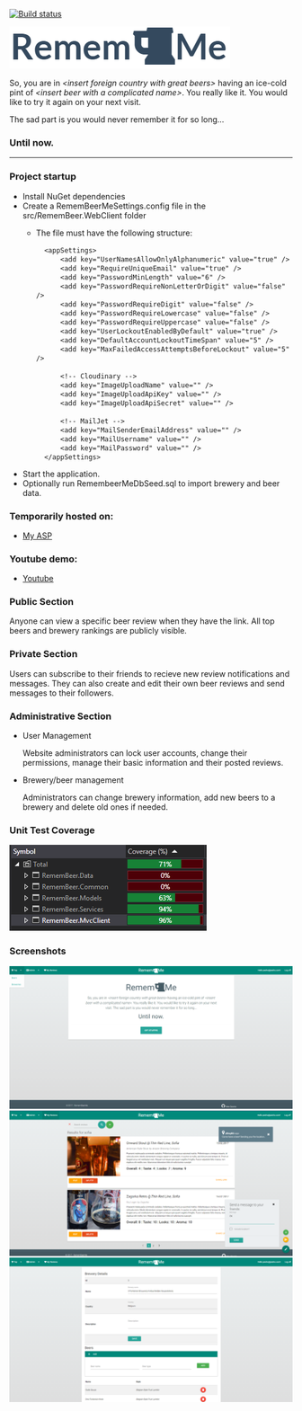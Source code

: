 ﻿[![Build status](https://ci.appveyor.com/api/projects/status/d5xa1vm77r5h8iq3?svg=true)](https://ci.appveyor.com/project/J0hnyBG/remembeermemvc)

![RememBeerMe Logo](docs/img/remembeerme-logo.PNG)

So, you are in <em>&lt;insert foreign country with great beers&gt;</em> having an ice-cold pint of <em>&lt;insert beer with a complicated name&gt;</em>. You really like it. 
           You would like to try it again on your next visit.
<p>The sad part is you would never remember it for so long...</p>
       

### Until now.

<hr/>

### Project startup
 * Install NuGet dependencies
 * Create a RememBeerMeSettings.config file in the src/RememBeer.WebClient folder
    - The file must have the following structure: 
    
            <appSettings>   
                <add key="UserNamesAllowOnlyAlphanumeric" value="true" />
                <add key="RequireUniqueEmail" value="true" />
                <add key="PasswordMinLength" value="6" />
                <add key="PasswordRequireNonLetterOrDigit" value="false" />
                <add key="PasswordRequireDigit" value="false" />
                <add key="PasswordRequireLowercase" value="false" />
                <add key="PasswordRequireUppercase" value="false" />
                <add key="UserLockoutEnabledByDefault" value="true" />
                <add key="DefaultAccountLockoutTimeSpan" value="5" />
                <add key="MaxFailedAccessAttemptsBeforeLockout" value="5" />

                <!-- Cloudinary -->
                <add key="ImageUploadName" value="" />
                <add key="ImageUploadApiKey" value="" />
                <add key="ImageUploadApiSecret" value="" />

                <!-- MailJet -->
                <add key="MailSenderEmailAddress" value="" />
                <add key="MailUsername" value="" />
                <add key="MailPassword" value="" />
            </appSettings>
            
* Start the application.
* Optionally run RemembeerMeDbSeed.sql to import brewery and beer data.

### Temporarily hosted on:
- [My ASP](http://j0hnybg-001-site1.dtempurl.com/)
 
### Youtube demo:
 - [Youtube](https://youtu.be/RHeR_bxmJQQ)
 
### Public Section
 
 Anyone can view a specific beer review when they have the link. All top beers and brewery rankings are publicly visible.
 
### Private Section
 

  Users can subscribe to their friends to recieve new review notifications and messages.
 They can also create and edit their own beer reviews and send messages to their followers.
 
### Administrative Section
 
   * User Management
   
     Website administrators can lock user accounts, change their permissions, manage their basic information and their posted reviews.
     
   * Brewery/beer management
   
     Administrators can change brewery information, add new beers to a brewery and delete old ones if needed.
     
### Unit Test Coverage
![Coverage](docs/img/coverage-all.PNG)
    
### Screenshots
![home](docs/img/home-screen1.PNG)
![beer review](docs/img/review2.PNG)
![brewery editing](docs/img/brewery-details1.PNG)